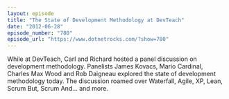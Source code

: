 ```yaml
---
layout: episode
title: "The State of Development Methodology at DevTeach"
date: "2012-06-28"
episode_number: "780"
episode_url: "https://www.dotnetrocks.com/?show=780"
---
```


While at DevTeach, Carl and Richard hosted a panel discussion on development methodology. Panelists James Kovacs, Mario Cardinal, Charles Max Wood and Rob Daigneau explored the state of development methodology today. The discussion roamed over Waterfall, Agile, XP, Lean, Scrum But, Scrum And... and more.
